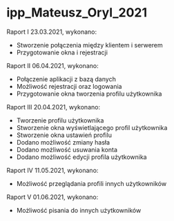 # ipp_Mateusz_Oryl_2021
Raport I 23.03.2021, wykonano:
* Stworzenie połączenia między klientem i serwerem
* Przygotowanie okna i rejestracji

Raport II 06.04.2021, wykonano:
* Połączenie aplikacji z bazą danych
* Możliwość rejestracji oraz logowania
* Przygotowanie okna tworzenia profilu użytkownika

Raport III 20.04.2021, wykonano:
* Tworzenie profilu użytkownika
* Stworzenie okna wyświetlającego profil użytkownika
* Stworzenie okna ustawień profilu
* Dodano możliwość zmiany hasła
* Dodano możliwość usuwania konta
* Dodano możliwość edycji profila użytkownika

Raport IV 11.05.2021, wykonano:
* Możliwość przeglądania profili innych użytkowników

Raport V 01.06.2021, wykonano:
* Możliwość pisania do innych użytkowników
